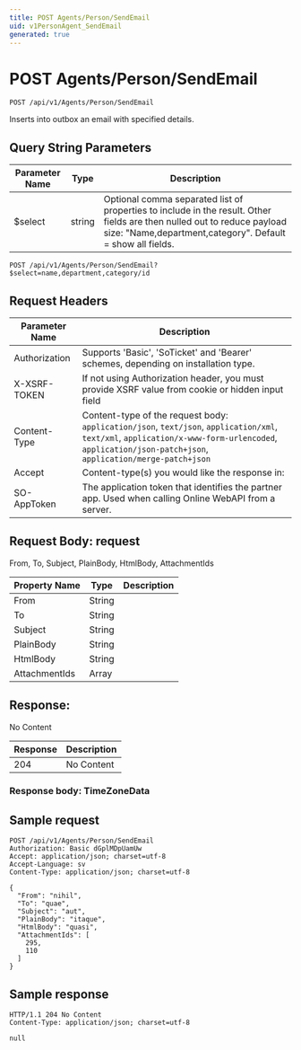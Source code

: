 ```yaml
---
title: POST Agents/Person/SendEmail
uid: v1PersonAgent_SendEmail
generated: true
---
```


# POST Agents/Person/SendEmail

```http
POST /api/v1/Agents/Person/SendEmail
```

Inserts into outbox an email with specified details.







## Query String Parameters

| Parameter Name | Type |  Description |
|----------------|------|--------------|
| $select | string |  Optional comma separated list of properties to include in the result. Other fields are then nulled out to reduce payload size: "Name,department,category". Default = show all fields. |

```http
POST /api/v1/Agents/Person/SendEmail?$select=name,department,category/id
```


## Request Headers

| Parameter Name | Description |
|----------------|-------------|
| Authorization  | Supports 'Basic', 'SoTicket' and 'Bearer' schemes, depending on installation type. |
| X-XSRF-TOKEN   | If not using Authorization header, you must provide XSRF value from cookie or hidden input field |
| Content-Type | Content-type of the request body: `application/json`, `text/json`, `application/xml`, `text/xml`, `application/x-www-form-urlencoded`, `application/json-patch+json`, `application/merge-patch+json` |
| Accept         | Content-type(s) you would like the response in:  |
| SO-AppToken | The application token that identifies the partner app. Used when calling Online WebAPI from a server. |

## Request Body: request 

From, To, Subject, PlainBody, HtmlBody, AttachmentIds 

| Property Name | Type |  Description |
|----------------|------|--------------|
| From | String |  |
| To | String |  |
| Subject | String |  |
| PlainBody | String |  |
| HtmlBody | String |  |
| AttachmentIds | Array |  |

## Response:

No Content

| Response | Description |
|----------------|-------------|
| 204 | No Content |

### Response body: TimeZoneData


## Sample request

```http!
POST /api/v1/Agents/Person/SendEmail
Authorization: Basic dGplMDpUamUw
Accept: application/json; charset=utf-8
Accept-Language: sv
Content-Type: application/json; charset=utf-8

{
  "From": "nihil",
  "To": "quae",
  "Subject": "aut",
  "PlainBody": "itaque",
  "HtmlBody": "quasi",
  "AttachmentIds": [
    295,
    110
  ]
}
```

## Sample response

```http_
HTTP/1.1 204 No Content
Content-Type: application/json; charset=utf-8

null
```